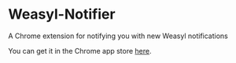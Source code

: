 Weasyl-Notifier
===============

A Chrome extension for notifying you with new Weasyl notifications

You can get it in the Chrome app store [here](https://chrome.google.com/webstore/detail/weasyl-submissions-notifi/nepiggnbgddohphaemomkciefbphlmoo?hl=en&gl=US).
